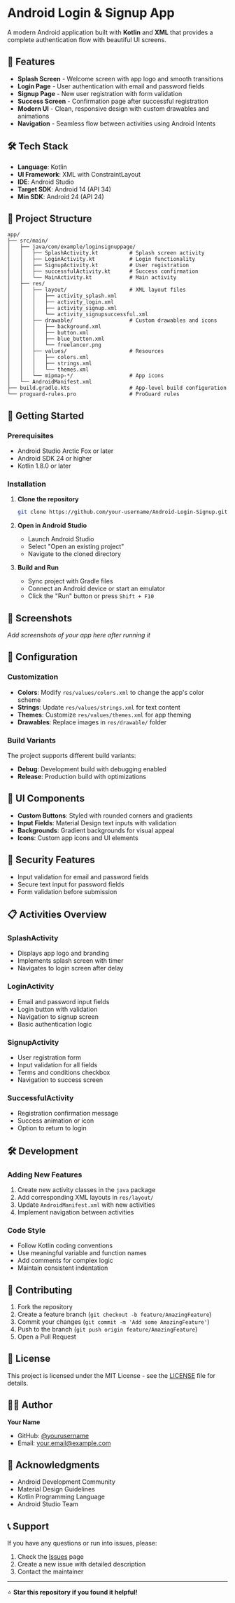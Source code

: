 # Android Login & Signup App

A modern Android application built with **Kotlin** and **XML** that provides a complete authentication flow with beautiful UI screens.

## 📱 Features

- **Splash Screen** - Welcome screen with app logo and smooth transitions
- **Login Page** - User authentication with email and password fields
- **Signup Page** - New user registration with form validation
- **Success Screen** - Confirmation page after successful registration
- **Modern UI** - Clean, responsive design with custom drawables and animations
- **Navigation** - Seamless flow between activities using Android Intents

## 🛠 Tech Stack

- **Language**: Kotlin
- **UI Framework**: XML with ConstraintLayout
- **IDE**: Android Studio
- **Target SDK**: Android 14 (API 34)
- **Min SDK**: Android 24 (API 24)

## 📂 Project Structure

```
app/
├── src/main/
│   ├── java/com/example/loginsignuppage/
│   │   ├── SplashActivity.kt          # Splash screen activity
│   │   ├── LoginActivity.kt           # Login functionality
│   │   ├── SignupActivity.kt          # User registration
│   │   ├── successfulActivity.kt      # Success confirmation
│   │   └── MainActivity.kt            # Main activity
│   ├── res/
│   │   ├── layout/                    # XML layout files
│   │   │   ├── activity_splash.xml
│   │   │   ├── activity_login.xml
│   │   │   ├── activity_signup.xml
│   │   │   └── activity_signupsuccessful.xml
│   │   ├── drawable/                  # Custom drawables and icons
│   │   │   ├── background.xml
│   │   │   ├── button.xml
│   │   │   ├── blue_button.xml
│   │   │   └── freelancer.png
│   │   ├── values/                    # Resources
│   │   │   ├── colors.xml
│   │   │   ├── strings.xml
│   │   │   └── themes.xml
│   │   └── mipmap-*/                  # App icons
│   └── AndroidManifest.xml
├── build.gradle.kts                   # App-level build configuration
└── proguard-rules.pro                 # ProGuard rules
```

## 🚀 Getting Started

### Prerequisites

- Android Studio Arctic Fox or later
- Android SDK 24 or higher
- Kotlin 1.8.0 or later

### Installation

1. **Clone the repository**
   ```bash
   git clone https://github.com/your-username/Android-Login-Signup.git
   ```

2. **Open in Android Studio**
   - Launch Android Studio
   - Select "Open an existing project"
   - Navigate to the cloned directory

3. **Build and Run**
   - Sync project with Gradle files
   - Connect an Android device or start an emulator
   - Click the "Run" button or press `Shift + F10`

## 📱 Screenshots

*Add screenshots of your app here after running it*

## 🔧 Configuration

### Customization

- **Colors**: Modify `res/values/colors.xml` to change the app's color scheme
- **Strings**: Update `res/values/strings.xml` for text content
- **Themes**: Customize `res/values/themes.xml` for app theming
- **Drawables**: Replace images in `res/drawable/` folder

### Build Variants

The project supports different build variants:
- **Debug**: Development build with debugging enabled
- **Release**: Production build with optimizations

## 🎨 UI Components

- **Custom Buttons**: Styled with rounded corners and gradients
- **Input Fields**: Material Design text inputs with validation
- **Backgrounds**: Gradient backgrounds for visual appeal
- **Icons**: Custom app icons and UI elements

## 🔐 Security Features

- Input validation for email and password fields
- Secure text input for password fields
- Form validation before submission

## 📋 Activities Overview

### SplashActivity
- Displays app logo and branding
- Implements splash screen with timer
- Navigates to login screen after delay

### LoginActivity
- Email and password input fields
- Login button with validation
- Navigation to signup screen
- Basic authentication logic

### SignupActivity
- User registration form
- Input validation for all fields
- Terms and conditions checkbox
- Navigation to success screen

### SuccessfulActivity
- Registration confirmation message
- Success animation or icon
- Option to return to login

## 🛠 Development

### Adding New Features

1. Create new activity classes in the `java` package
2. Add corresponding XML layouts in `res/layout/`
3. Update `AndroidManifest.xml` with new activities
4. Implement navigation between activities

### Code Style

- Follow Kotlin coding conventions
- Use meaningful variable and function names
- Add comments for complex logic
- Maintain consistent indentation

## 🤝 Contributing

1. Fork the repository
2. Create a feature branch (`git checkout -b feature/AmazingFeature`)
3. Commit your changes (`git commit -m 'Add some AmazingFeature'`)
4. Push to the branch (`git push origin feature/AmazingFeature`)
5. Open a Pull Request

## 📝 License

This project is licensed under the MIT License - see the [LICENSE](LICENSE) file for details.

## 👨‍💻 Author

**Your Name**
- GitHub: [@yourusername](https://github.com/yourusername)
- Email: your.email@example.com

## 🙏 Acknowledgments

- Android Development Community
- Material Design Guidelines
- Kotlin Programming Language
- Android Studio Team

## 📞 Support

If you have any questions or run into issues, please:
1. Check the [Issues](https://github.com/your-username/Android-Login-Signup/issues) page
2. Create a new issue with detailed description
3. Contact the maintainer

---

⭐ **Star this repository if you found it helpful!**
